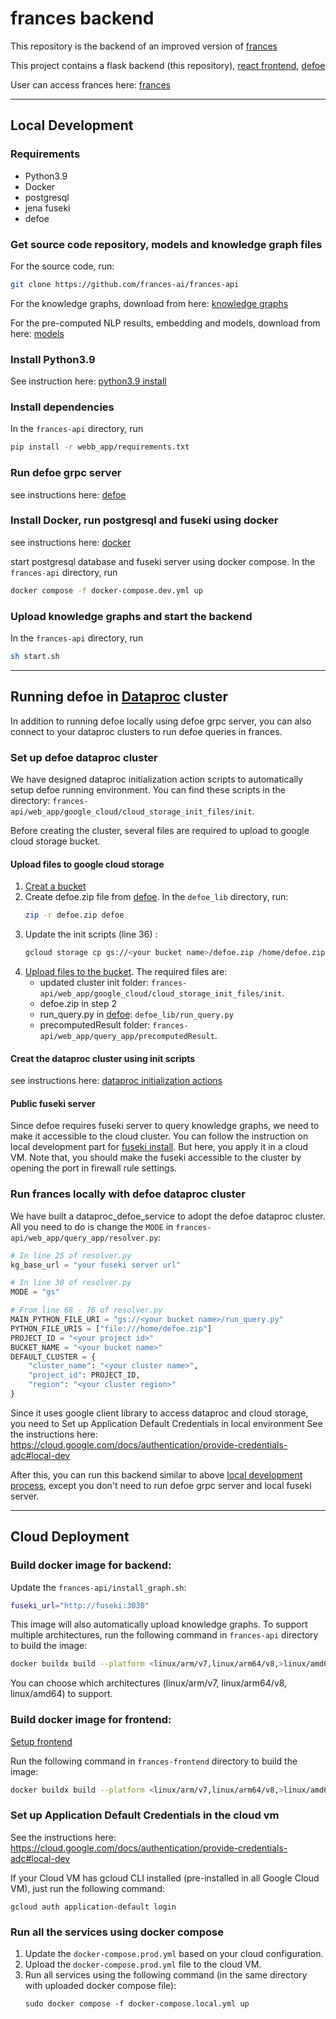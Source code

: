 # frances backend

This repository is the backend of  an improved version of [frances](https://github.com/francesNLP/frances/tree/main)

This project contains a flask backend (this repository), [react frontend](https://github.com/frances-ai/frances-frontend), [defoe](https://github.com/frances-ai/defoe_lib)

User can access frances here: [frances](http://35.228.63.82:3000)

---

## Local Development

### Requirements
* Python3.9
* Docker
* postgresql
* jena fuseki
* defoe

### Get source code repository, models and knowledge graph files

For the source code, run:

```bash
git clone https://github.com/frances-ai/frances-api
```

For the knowledge graphs, download from here: [knowledge graphs](https://universityofstandrews907-my.sharepoint.com/:f:/r/personal/ly40_st-andrews_ac_uk/Documents/knowledge_graphs?csf=1&web=1&e=1dXP1O)

For the pre-computed NLP results, embedding and models, download from here: [models](https://universityofstandrews907-my.sharepoint.com/:f:/g/personal/ly40_st-andrews_ac_uk/Eq-ex5z-9atOvjw1LuFri6wBIu8TdW7uLVK-QXgAu2GJQg?e=hHPhGq)

### Install Python3.9

See instruction here: [python3.9 install](https://www.python.org/downloads/)

### Install dependencies
In the `frances-api` directory, run
```bash
pip install -r webb_app/requirements.txt
```

### Run defoe grpc server

see instructions here: [defoe](https://github.com/frances-ai/defoe_lib/blob/main/docs/setup-local.md)

### Install Docker, run postgresql and fuseki using docker

see instructions here: [docker](https://docs.docker.com/engine/install/)
 
start postgresql database and fuseki server using docker compose. In the `frances-api` directory, run
```bash
docker compose -f docker-compose.dev.yml up
```

### Upload knowledge graphs and start the backend
In the `frances-api` directory, run
```bash
sh start.sh
```


---

## Running defoe in [Dataproc](https://cloud.google.com/dataproc/docs) cluster

In addition to running defoe locally using defoe grpc server, you can also connect to your dataproc clusters to run defoe queries in frances.

### Set up defoe dataproc cluster
 We have designed dataproc initialization action scripts to automatically setup defoe running environment.
You can find these scripts in the directory: `frances-api/web_app/google_cloud/cloud_storage_init_files/init`.

Before creating the cluster, several files are required to upload to google cloud storage bucket.
#### Upload files to google cloud storage
1. [Creat a bucket](https://cloud.google.com/storage/docs/creating-buckets)
2. Create defoe.zip file from [defoe](https://github.com/frances-ai/defoe_lib). In the `defoe_lib` directory, run:
    ```bash
    zip -r defoe.zip defoe
    ```
3. Update the init scripts (line 36) :
    ```bash
   gcloud storage cp gs://<your bucket name>/defoe.zip /home/defoe.zip
   ```
4. [Upload files to the bucket](https://cloud.google.com/storage/docs/uploading-objects#upload-object-console). The required files are:
   * updated cluster init folder: `frances-api/web_app/google_cloud/cloud_storage_init_files/init`.
   * defoe.zip in step 2
   * run_query.py in [defoe](https://github.com/frances-ai/defoe_lib): `defoe_lib/run_query.py`
   * precomputedResult folder: `frances-api/web_app/query_app/precomputedResult`.
   
#### Creat the dataproc cluster using init scripts
see instructions here: [dataproc initialization actions](https://cloud.google.com/dataproc/docs/concepts/configuring-clusters/init-actions)

#### Public fuseki server
Since defoe requires fuseki server to query knowledge graphs, we need to make it accessible to the cloud cluster.
You can follow the instruction on local development part for [fuseki install](#install-docker-run-postgresql-and-fuseki-using-docker). But here, you apply it in a cloud VM. 
Note that, you should make the fuseki accessible to the cluster by opening the port in firewall rule settings.


### Run frances locally with defoe dataproc cluster

We have built a dataproc_defoe_service to adopt the defoe dataproc cluster.
All you need to do is change the `MODE` in `frances-api/web_app/query_app/resolver.py`:

```python
# In line 25 of resolver.py
kg_base_url = "your fuseki server url"

# In line 30 of resolver.py
MODE = "gs"

# From line 68 - 76 of resolver.py
MAIN_PYTHON_FILE_URI = "gs://<your bucket name>/run_query.py"
PYTHON_FILE_URIS = ["file:///home/defoe.zip"]
PROJECT_ID = "<your project id>"
BUCKET_NAME = "<your bucket name>"
DEFAULT_CLUSTER = {
    "cluster_name": "<your cluster name>",
    "project_id": PROJECT_ID,
    "region": "<your cluster region>"
}

```
Since it uses google client library to access dataproc and cloud storage, you need to Set up Application Default Credentials in local environment
See the instructions here: https://cloud.google.com/docs/authentication/provide-credentials-adc#local-dev

After this, you can run this backend similar to above [local development process](#local-development), except you don't need to run defoe grpc server and local fuseki server. 

---

## Cloud Deployment

### Build docker image for backend:
Update the `frances-api/install_graph.sh`:
```bash
fuseki_url="http://fuseki:3030"
```

This image will also automatically upload knowledge graphs. To support multiple architectures, run the following command in `frances-api` directory to build the image:
```bash
docker buildx build --platform <linux/arm/v7,linux/arm64/v8,>linux/amd64 --tag <docker username>/frances-api:latest --push .
```
You can choose which architectures (linux/arm/v7, linux/arm64/v8, linux/amd64) to support.

### Build docker image for frontend:
[Setup frontend](https://github.com/frances-ai/frances-frontend)

Run the following command in `frances-frontend` directory to build the image:
```bash
docker buildx build --platform <linux/arm/v7,linux/arm64/v8,>linux/amd64 --tag <docker username>/frances-front:latest --push .
```

### Set up Application Default Credentials in the cloud vm

See the instructions here: https://cloud.google.com/docs/authentication/provide-credentials-adc#local-dev

If your Cloud VM has gcloud CLI installed (pre-installed in all Google Cloud VM), just run the following command:
```
gcloud auth application-default login
```

### Run all the services using docker compose

1. Update the `docker-compose.prod.yml` based on your cloud configuration.
2. Upload the `docker-compose.prod.yml` file to the cloud VM.
3. Run all services using the following command (in the same directory with uploaded docker compose file):
   ```
   sudo docker compose -f docker-compose.local.yml up
   ```






